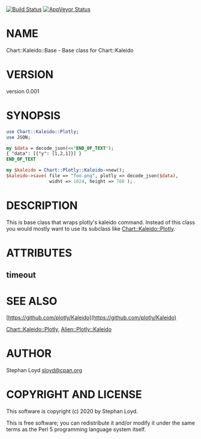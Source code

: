 [![Build Status](https://travis-ci.org/stphnlyd/perl5-Chart-Kaleido.svg?branch=master)](https://travis-ci.org/stphnlyd/perl5-Chart-Kaleido)
[![AppVeyor Status](https://ci.appveyor.com/api/projects/status/github/stphnlyd/perl5-Chart-Kaleido?branch=master&svg=true)](https://ci.appveyor.com/project/stphnlyd/perl5-Chart-Kaleido)

# NAME

Chart::Kaleido::Base - Base class for Chart::Kaleido

# VERSION

version 0.001

# SYNOPSIS

```perl
use Chart::Kaleido::Plotly;
use JSON;

my $data = decode_json(<<'END_OF_TEXT');
{ "data": [{"y": [1,2,1]}] }
END_OF_TEXT

my $kaleido = Chart::Plotly::Kaleido->new();
$kaleido->save( file => "foo.png", plotly => decode_json($data),
                widht => 1024, height => 768 );
```

# DESCRIPTION

This is base class that wraps plotly's kaleido command.
Instead of this class you would mostly want to use
its subclass like [Chart::Kaleido::Plotly](https://metacpan.org/pod/Chart%3A%3AKaleido%3A%3APlotly).

# ATTRIBUTES

## timeout

# SEE ALSO

[https://github.com/plotly/Kaleido](https://github.com/plotly/Kaleido)

[Chart::Kaleido::Plotly](https://metacpan.org/pod/Chart%3A%3AKaleido%3A%3APlotly),
[Alien::Plotly::Kaleido](https://metacpan.org/pod/Alien%3A%3APlotly%3A%3AKaleido)

# AUTHOR

Stephan Loyd <sloyd@cpan.org>

# COPYRIGHT AND LICENSE

This software is copyright (c) 2020 by Stephan Loyd.

This is free software; you can redistribute it and/or modify it under
the same terms as the Perl 5 programming language system itself.
